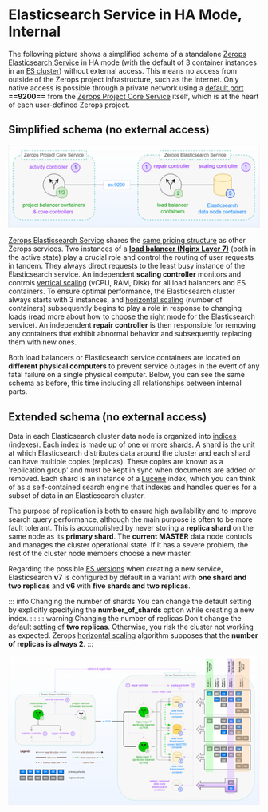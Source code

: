 # Elasticsearch Service in HA Mode, Internal

The following picture shows a simplified schema of a standalone [Zerops Elasticsearch Service](/documentation/services/search-engines/elasticsearch.html) in HA mode (with the default of 3 container instances in an [ES cluster](https://www.elastic.co/guide/en/elasticsearch/reference/current/add-elasticsearch-nodes.html)) without external access. This means no access from outside of the Zerops project infrastructure, such as the Internet. Only native access is possible through a private network using a [default port](/documentation/services/search-engines/elasticsearch.html#hostname-and-port) **==9200==** from the [Zerops Project Core Service](/documentation/overview/how-zerops-works-inside/typical-schemas-of-zerops-projects.html) itself, which is at the heart of each user-defined Zerops project.

## Simplified schema (no external access)

![Zerops Elasticsearch Service](./images/Zerops-ES-Service-Base.png "Zerops Elasticsearch Service")

[Zerops Elasticsearch Service](/documentation/services/search-engines/elasticsearch.html) shares the [same pricing structure](/documentation/overview/pricing.html#services) as other Zerops services. Two instances of a **[load balancer (Nginx Layer 7)](https://www.nginx.com/resources/glossary/layer-7-load-balancing)** (both in the active state) play a crucial role and control the routing of user requests in tandem. They always direct requests to the least busy instance of the Elasticsearch service. An independent **scaling controller** monitors and controls [vertical scaling](/documentation/automatic-scaling/how-automatic-scaling-works.html#vertical-scaling) (vCPU, RAM, Disk) for all load balancers and ES containers. To ensure optimal performance, the Elasticsearch cluster always starts with 3 instances, and [horizontal scaling](/documentation/automatic-scaling/how-automatic-scaling-works.html#horizontal-scaling) (number of containers) subsequently begins to play a role in response to changing loads (read more about how to [choose the right mode](/documentation/services/search-engines/elasticsearch.html#ha-non-ha-mode) for the Elasticsearch service). An independent **repair controller** is then responsible for removing any containers that exhibit abnormal behavior and subsequently replacing them with new ones.

Both load balancers or Elasticsearch service containers are located on **different physical computers** to prevent service outages in the event of any fatal failure on a single physical computer. Below, you can see the same schema as before, this time including all relationships between internal parts.

## Extended schema (no external access)

Data in each Elasticsearch cluster data node is organized into [indices](https://www.elastic.co/guide/en/elasticsearch/guide/2.x/_add_an_index.html) (indexes). Each index is made up of [one or more shards](https://www.elastic.co/blog/how-many-shards-should-i-have-in-my-elasticsearch-cluster). A shard is the unit at which Elasticsearch distributes data around the cluster and each shard can have multiple copies (replicas). These copies are known as a 'replication group' and must be kept in sync when documents are added or removed. Each shard is an instance of a [Lucene](https://www.elastic.co/celebrating-lucene) index, which you can think of as a self-contained search engine that indexes and handles queries for a subset of data in an Elasticsearch cluster.

The purpose of replication is both to ensure high availability and to improve search query performance, although the main purpose is often to be more fault tolerant. This is accomplished by never storing a **replica shard** on the same node as its **primary shard**. The **current MASTER** data node controls and manages the cluster operational state. If it has a severe problem, the rest of the cluster node members choose a new master.

Regarding the possible [ES versions](/documentation/services/search-engines/elasticsearch.html#version-to-choose) when creating a new service, Elasticsearch **v7** is configured by default in a variant with **one shard and two replicas** and **v6** with **five shards and two replicas**.

<!-- markdownlint-disable DOCSMD004 -->
::: info Changing the number of shards
You can change the default setting by explicitly specifying the **number_of_shards** option while creating a new index.
:::
::: warning Changing the number of replicas
Don't change the default setting of **two replicas**. Otherwise, you risk the cluster not working as expected. Zerops [horizontal scaling](/documentation/automatic-scaling/how-automatic-scaling-works.html#horizontal-scaling) algorithm supposes that the **number of replicas is always 2**.
:::
<!-- markdownlint-enable DOCSMD004 -->

![Zerops Elasticsearch Service](./images/Zerops-ES-Service-Detail.png "Zerops Elasticsearch Service")

